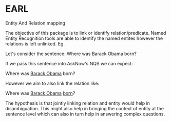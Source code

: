 # EARL
Entity And Relation mapping

The objective of this package is to link or identify relation/predicate. Named
Entity Recognition tools are able to identify the named entites however the
relations is left unlinked. Eg.

Let's consider the sentence: Where was Barack Obama born?

If we pass this sentence into AskNow's NQS we can expect:

Where was [Barack Obama](http://dbpedia.org/resource/Barack_Obama) born?

However we aim to also link the relation like:

Where was [Barack Obama](http://dbpedia.org/resource/Barack_Obama)
[born](http://dbpedia.org/ontology/birthPlace)?

The hypothesis is that jointly linking relation and entity would help in
disambiguation. This might also help in bringing the context of entity at the
sentence level which can also in turn help in answering complex questions.
